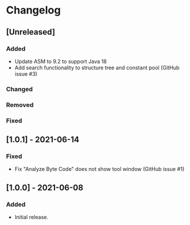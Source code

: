 # Changelog

## [Unreleased]
### Added
- Update ASM to 9.2 to support Java 18
- Add search functionality to structure tree and constant pool (GitHub issue #3)

### Changed

### Removed

### Fixed
## [1.0.1] - 2021-06-14
### Fixed
- Fix "Analyze Byte Code" does not show tool window (GitHub issue #1)

## [1.0.0] - 2021-06-08
### Added
- Initial release.